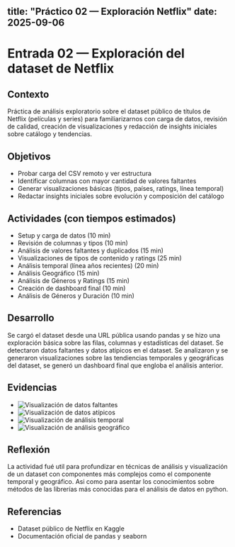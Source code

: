 title: "Práctico 02 — Exploración Netflix"
date: 2025-09-06
---

# Entrada 02 — Exploración del dataset de Netflix

## Contexto
Práctica de análisis exploratorio sobre el dataset público de títulos de Netflix (películas y series) para familiarizarnos con carga de datos, revisión de calidad, creación de visualizaciones y redacción de insights iniciales sobre catálogo y tendencias.

## Objetivos
- Probar carga del CSV remoto y ver estructura
- Identificar columnas con mayor cantidad de valores faltantes
- Generar visualizaciones básicas (tipos, países, ratings, línea temporal)
- Redactar insights iniciales sobre evolución y composición del catálogo

## Actividades (con tiempos estimados)
- Setup y carga de datos (10 min)
- Revisión de columnas y tipos (10 min)
- Análisis de valores faltantes y duplicados (15 min)
- Visualizaciones de tipos de contenido y ratings (25 min)
- Análisis temporal (línea años recientes) (20 min)
- Análisis Geográfico (15 min)
- Análisis de Géneros y Ratings (15 min)
- Creación de dashboard final (10 min)
- Análisis de Géneros y Duración (10 min)

## Desarrollo
Se cargó el dataset desde una URL pública usando pandas y se hizo una exploración básica sobre las filas, columnas y estadísticas del dataset. Se detectaron datos faltantes y datos atípicos en el dataset. Se analizaron y se generaron visualizaciones sobre las tendiencias temporales y geográficas del dataset, se generó un dashboard final que engloba el análisis anterior.

## Evidencias
- ![Visualización de datos faltantes](\assets\dataFaltanteVisualE2.png)
- ![Visualización de datos atípicos](\assets\analisisDatosAtipicosE2.png)
- ![Visualización de análisis temporal](\assets\analisisTemporalE2.png)
- ![Visualización de análisis geográfico](\assets\analisisGeograficoE2.png)

## Reflexión
La actividad fué util para profundizar en técnicas de análisis y visualización de un dataset con componentes más complejos como el componente temporal y geográfico. Asi como para asentar los conocimientos sobre métodos de las librerías más conocidas para el análisis de datos en python.


## Referencias
- Dataset público de Netflix en Kaggle
- Documentación oficial de pandas y seaborn


